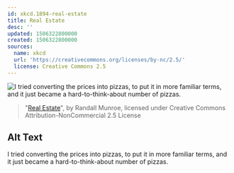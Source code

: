 ```yaml
---
id: xkcd.1894-real-estate
title: Real Estate
desc: ''
updated: 1506322800000
created: 1506322800000
sources:
  name: xkcd
  url: 'https://creativecommons.org/licenses/by-nc/2.5/'
  license: Creative Commons 2.5
---
```

![I tried converting the prices into pizzas, to put it in more familiar terms, and it just became a hard-to-think-about number of pizzas.](https://imgs.xkcd.com/comics/real_estate.png)
> "[Real Estate](https://xkcd.com/1894/)", by Randall Munroe, licensed under Creative Commons Attribution-NonCommercial 2.5 License

## Alt Text
I tried converting the prices into pizzas, to put it in more familiar terms, and it just became a hard-to-think-about number of pizzas.
